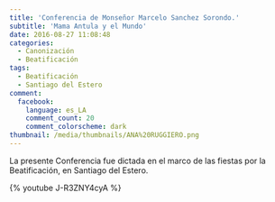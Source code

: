 ```yaml
---
title: 'Conferencia de Monseñor Marcelo Sanchez Sorondo.'
subtitle: 'Mama Antula y el Mundo'
date: 2016-08-27 11:08:48
categories:
  - Canonización
  - Beatificación
tags:
  - Beatificación
  - Santiago del Estero
comment:
  facebook:
    language: es_LA
    comment_count: 20
    comment_colorscheme: dark  
thumbnail: /media/thumbnails/ANA%20RUGGIERO.png
---
```


La presente Conferencia fue dictada en el marco de las fiestas por la Beatificación, en Santiago del Estero.

{% youtube J-R3ZNY4cyA %}
